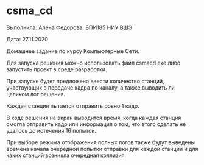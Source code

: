 # csma_cd

Выполнила: Алена Федорова, БПИ185 НИУ ВШЭ

Дата: 27.11.2020

Домашнее задание по курсу Компьютерные Сети.

Для запуска решения можно использовать файл csmacd.exe либо запустить проект в среде разработки.

При запуске будет предложено ввести количество станций, участвующих в передаче кадра по каналу, а также выводить ли целиком лог решения.

Каждая станция пытается отправить ровно 1 кадр.

В ходе решения на экран выводится время, когда каждая станция смогла отправить кадр или информация о том, что этого сделать не удалось до истечения 16 попыток.

При выборе режима отображения полных логов также будут выведены времена начала очередной попытки отправки для каждой станции и для каких станций возникла очередная коллизия
